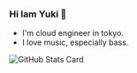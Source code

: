 ### Hi Iam Yuki 👋
- I'm cloud engineer in tokyo.  
- I love music, especially bass.  

![GitHub Stats Card](https://github-readme-stats.vercel.app/api?username=Yuki0520-ba&count_private=true&show_icons=true)
<!--
**Yuki0520-ba/Yuki0520-ba** is a ✨ _special_ ✨ repository because its `README.md` (this file) appears on your GitHub profile.

Here are some ideas to get you started:

- 🔭 I’m currently working on ...
- 🌱 I’m currently learning ...
- 👯 I’m looking to collaborate on ...
- 🤔 I’m looking for help with ...
- 💬 Ask me about ...
- 📫 How to reach me: ...
- 😄 Pronouns: ...
- ⚡ Fun fact: ...
-->

